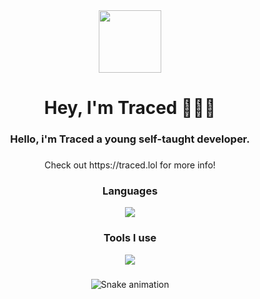 <div align="center">
  <img height="100" src="https://avatars.githubusercontent.com/u/140763545?s=400&u=083db6ce9f29777284b8e26ee512a6ddd137c0e7&v=4"  />
</div>

###

<h1 align="center">Hey, I'm Traced 🙋🏽‍♂️</h1>

###

<h3 align="center">Hello, i'm Traced a young self-taught developer.</h3>

###

<p align="center">Check out https://traced.lol for more info!</p>

###

<h3 align="center">Languages</h3>
<div align="center" target="_blank" style="margin-top: 10px">
   <a href="https://traced.lol" target="_blank"><img src="https://skillicons.dev/icons?i=html,css,js,ts,next,react,nodejs,tailwind&theme=dark" /></a>
</div>

<h3 align="center">Tools I use</h3>
<div align="center">
    <a href="https://traced.lol" target="_blank"><img src="https://skillicons.dev/icons?i=vscode,powershell,git,linux,vercel,github,discord&theme=dark" /></a>
</div>

###

<div align="center">

  ![Snake animation](https://github.com/danielbped/danielbped/blob/output/github-contribution-grid-snake.svg)
  
</div>

###
